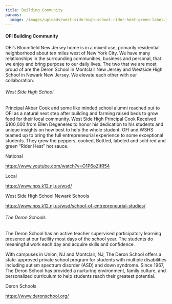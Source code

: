 ```yaml
---
title: Building Community
params:
  image: /images/uploads/west-side-high-school-rider-heat-green-label.jpg
---
```

#### OFI Building Community



OFI’s Bloomfield New Jersey home is in a mixed use, primarily residential neighborhood about ten miles west of New York City. We have many relationships in the surrounding communities, business and personal, that we enjoy and bring purpose to our daily lives. The two that we are most proud of are the Deron School in Montclair New Jersey and Westside High School in Newark New Jersey. We elevate each other with our collaboration.



###### West Side High School



Principal Akbar Cook and some like minded school alumni reached out to OFI as a natural next step after building and farming raised beds to grow food for their local community. West Side High Principal Cook Received $100,000 from Ellen Degeneres to honor his dedication to his students and unique insights on how best to help the whole student. OFI and WSHS teamed up to bring the full entrepreneurial experience to some exceptional students. They grew the peppers, cooked, Bottled, labeled and sold red and green “Rider Heat” hot sauce.



National

https://www.youtube.com/watch?v=O1P6oZjfR54



Local

https://www.nps.k12.nj.us/wsd/



West Side High School Newark Schools

https://www.nps.k12.nj.us/wsd/school-of-entrepreneurial-studies/



###### The Deron Schools



The Deron School has an active teacher supervised participatory learning presence at our facility most days of the school year. The students do meaningful work each day and acquire skills and confidence. 

With campuses in Union, NJ and Montclair, NJ, The Deron School offers a state-approved private school program for students with multiple disabilities including autism spectrum disorder (ASD) and down syndrome. Since 1967, The Deron School has provided a nurturing environment, family culture, and personalized curriculum to help students reach their greatest potential.



Deron Schools

https://www.deronschool.org/
